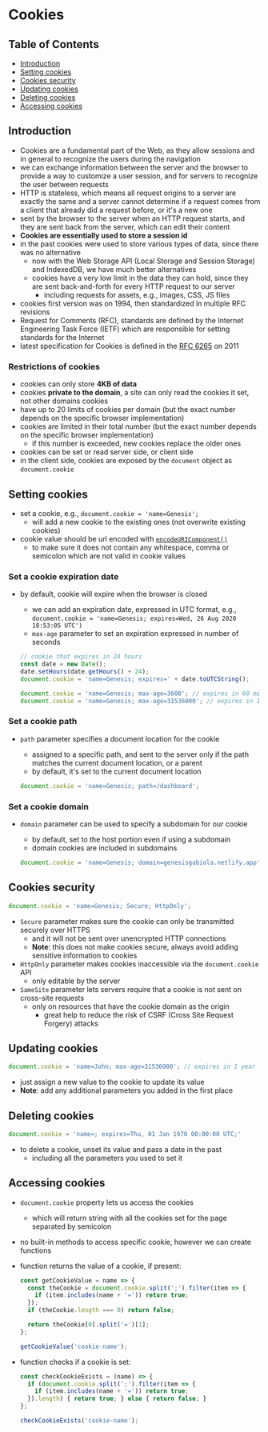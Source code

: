 # Cookies

## Table of Contents <!-- omit in toc -->

- [Introduction](#introduction)
- [Setting cookies](#setting-cookies)
- [Cookies security](#cookies-security)
- [Updating cookies](#updating-cookies)
- [Deleting cookies](#deleting-cookies)
- [Accessing cookies](#accessing-cookies)


## Introduction

- Cookies are a fundamental part of the Web, as they allow sessions and in general to recognize the users during the navigation
- we can exchange information between the server and the browser to provide a way to customize a user session, and for servers to recognize the user between requests
- HTTP is stateless, which means all request origins to a server are exactly the same and a server cannot determine if a request comes from a client that already did a request before, or it's a new one
- sent by the browser to the server when an HTTP request starts, and they are sent back from the server, which can edit their content
- **Cookies are essentially used to store a session id**
- in the past cookies were used to store various types of data, since there was no alternative
  - now with the Web Storage API (Local Storage and Session Storage) and IndexedDB, we have much better alternatives
  - cookies have a very low limit in the data they can hold, since they are sent back-and-forth for every HTTP request to our server
    - including requests for assets, e.g., images, CSS, JS files
- cookies first version was on 1994, then standardized in multiple RFC revisions
- Request for Comments (RFC), standards are defined by the Internet Engineering Task Force (IETF) which are responsible for setting standards for the Internet
- latest specification for Cookies is defined in the [RFC 6265](https://tools.ietf.org/html/rfc6265) on 2011

### Restrictions of cookies

- cookies can only store **4KB of data**
- cookies **private to the domain**, a site can only read the cookies it set, not other domains cookies
- have up to 20 limits of cookies per domain (but the exact number depends on the specific browser implementation)
- cookies are limited in their total number (but the exact number depends on the specific browser implementation)
  - if this number is exceeded, new cookies replace the older ones
- cookies can be set or read server side, or client side
- in the client side, cookies are exposed by the `document` object as `document.cookie`


## Setting cookies

- set a cookie, e.g., `document.cookie = 'name=Genesis';`
  - will add a new cookie to the existing ones (not overwrite existing cookies)
- cookie value should be url encoded with [`encodeURIComponent()`](https://developer.mozilla.org/en-US/docs/Web/JavaScript/Reference/Global_Objects/encodeURIComponent)
  - to make sure it does not contain any whitespace, comma or semicolon which are not valid in cookie values

### Set a cookie expiration date

- by default, cookie will expire when the browser is closed
  - we can add an expiration date, expressed in UTC format, e.g., `document.cookie = 'name=Genesis; expires=Wed, 26 Aug 2020 18:53:05 UTC')`
  - `max-age` parameter to set an expiration expressed in number of seconds

  ```js
  // cookie that expires in 24 hours
  const date = new Date();
  date.setHours(date.getHours() + 24);
  document.cookie = 'name=Genesis; expires=' + date.toUTCString();

  document.cookie = 'name=Genesis; max-age=3600'; // expires in 60 minutes
  document.cookie = 'name=Genesis; max-age=31536000'; // expires in 1 year
  ```

### Set a cookie path

- `path` parameter specifies a document location for the cookie
  - assigned to a specific path, and sent to the server only if the path matches the current document location, or a parent
  - by default, it's set to the current document location

  ```js
  document.cookie = 'name=Genesis; path=/dashboard';
  ```

### Set a cookie domain

- `domain` parameter can be used to specify a subdomain for our cookie
  - by default, set to the host portion even if using a subdomain
  - domain cookies are included in subdomains

  ```js
  document.cookie = 'name=Genesis; domain=genesisgabiola.netlify.app';
  ```


## Cookies security

```js
document.cookie = 'name=Genesis; Secure; HttpOnly';
```

- `Secure` parameter makes sure the cookie can only be transmitted securely over HTTPS
  - and it will not be sent over unencrypted HTTP connections
  - **Note**: this does not make cookies secure, always avoid adding sensitive information to cookies
- `HttpOnly` parameter makes cookies inaccessible via the `document.cookie` API
  - only editable by the server
- `SameSite` parameter lets servers require that a cookie is not sent on cross-site requests
  - only on resources that have the cookie domain as the origin
    - great help to reduce the risk of CSRF (Cross Site Request Forgery) attacks




## Updating cookies

```js
document.cookie = 'name=John; max-age=31536000'; // expires in 1 year
```

- just assign a new value to the cookie to update its value
- **Note**: add any additional parameters you added in the first place


## Deleting cookies

```js
document.cookie = 'name=; expires=Thu, 01 Jan 1970 00:00:00 UTC;'
```

- to delete a cookie, unset its value and pass a date in the past
  - including all the parameters you used to set it


## Accessing cookies

- `document.cookie` property lets us access the cookies
  - which will return string with all the cookies set for the page separated by semicolon
- no built-in methods to access specific cookie, however we can create functions
- function returns the value of a cookie, if present:

  ```js
  const getCookieValue = name => {
    const theCookie = document.cookie.split(';').filter(item => {
      if (item.includes(name + '=')) return true;
    });
    if (theCookie.length === 0) return false;

    return theCookie[0].split('=')[1];
  };

  getCookieValue('cookie-name');
  ```

- function checks if a cookie is set:

  ```js
  const checkCookieExists = (name) => {
    if (document.cookie.split(';').filter(item => {
      if (item.includes(name + '=')) return true;
    }).length) { return true; } else { return false; }
  };

  checkCookieExists('cookie-name');
  ```
